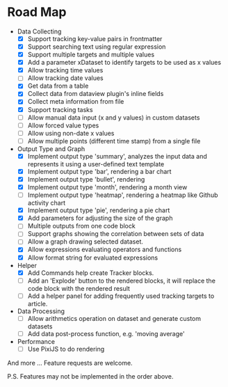 # Road Map

- Data Collecting
    - [x] Support tracking key-value pairs in frontmatter
    - [x] Support searching text using regular expression
    - [x] Support multiple targets and multiple values
    - [x] Add a parameter xDataset to identify targets to be used as x values
    - [x] Allow tracking time values
    - [ ] Allow tracking date values
    - [x] Get data from a table
    - [x] Collect data from dataview plugin's inline fields
    - [x] Collect meta information from file
    - [x] Support tracking tasks
    - [ ] Allow manual data input (x and y values) in custom datasets
    - [ ] Allow forced value types
    - [ ] Allow using non-date x values
    - [ ] Allow multiple points (different time stamp) from a single file
- Output Type and Graph
    - [x] Implement output type 'summary', analyzes the input data and represents it using a user-defined text template
    - [x] Implement output type 'bar', rendering a bar chart
    - [x] Implement output type 'bullet', rendering
    - [x] Implement output type 'month', rendering a month view
    - [ ] Implement output type 'heatmap', rendering a heatmap like Github activity chart
    - [x] Implement output type 'pie', rendering a pie chart
    - [x] Add parameters for adjusting the size of the graph
    - [ ] Multiple outputs from one code block
    - [ ] Support graphs showing the correlation between sets of data
    - [ ] Allow a graph drawing selected dataset.
    - [x] Allow expressions evaluating operators and functions
    - [x] Allow format string for evaluated expressions
- Helper
    - [x] Add Commands help create Tracker blocks.
    - [ ] Add an 'Explode' button to the rendered blocks, it will replace the code block with the rendered result
    - [ ] Add a helper panel for adding frequently used tracking targets to article.
- Data Processing
    - [ ] Allow arithmetics operation on dataset and generate custom datasets
    - [ ] Add data post-process function, e.g. 'moving average'
- Performance
    - [ ] Use PixiJS to do rendering

And more ... Feature requests are welcome.

P.S. Features may not be implemented in the order above.
